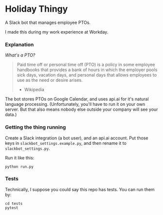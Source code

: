 # Holiday Thingy
A Slack bot that manages employee PTOs.

I made this during my work experience at Workday.

### Explanation
_What's a PTO?_
> Paid time off or personal time off (PTO) is a policy in some employee handbooks that provides a bank of hours in which the employer pools sick days, vacation days, and personal days that allows employees to use as the need or desire arises.
> - Wikipedia

The bot stores PTOs on Google Calendar, and uses api.ai for it's natural language processing. (Unfortunately, you'll have to run it on your own server. But that also means nobody else outside your company will see your data.)

### Getting the thing running
Create a Slack integration (a bot user), and an api.ai account. Put those keys in `slackbot_settings.example.py`, and then rename it to `slackbot_settings.py`.

Run it like this:
```
python run.py
```

### Tests
Technically, I suppose you could say this repo has tests. You can run them by:

```
cd tests
pytest
```
